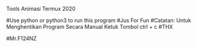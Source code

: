 

Tools Animasi Termux 2020

#Use python or python3 to run this program
#Jus For Fun
#Catatan:
Untuk Menghentikan Program Secara Manual Ketuk Tombol ctrl + c
#THX

#Mr.F124NZ
